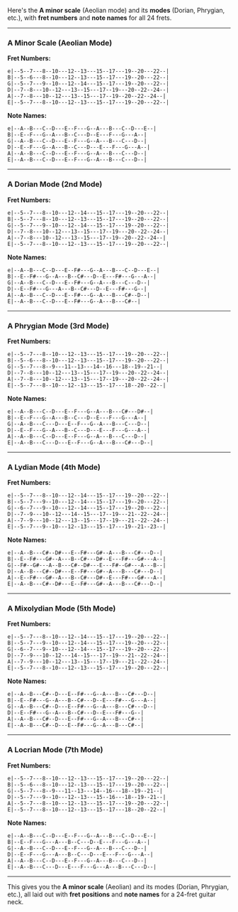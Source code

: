 Here's the **A minor scale** (Aeolian mode) and its **modes** (Dorian, Phrygian, etc.), with **fret numbers** and **note names** for all 24 frets.

---

### **A Minor Scale (Aeolian Mode)**

**Fret Numbers:**
```
e|--5--7---8--10---12--13---15--17---19--20---22--|
B|--5--6---8--10---12--13---15--17---19--20---22--|
G|--5--7---9--10---12--14---15--17---19--20---22--|
D|--7--8---10--12---13--15---17--19---20--22--24--|
A|--7--8---10--12---13--15---17--19--20--22--24--|
E|--5--7---8--10---12--13---15--17---19--20---22--|
```

**Note Names:**
```
e|--A--B---C--D---E--F---G--A---B---C--D---E--|
B|--E--F---G--A---B--C---D--E---F---G---A--|
G|--A--B---C--D---E--F---G--A---B---C---D--|
D|--E--F---G--A---B--C---D---E---F---G---A--|
A|--A--B---C--D---E--F---G--A---B---C---D--|
E|--A--B---C--D---E--F---G--A---B---C---D--|
```

---

### **A Dorian Mode (2nd Mode)**

**Fret Numbers:**
```
e|--5--7---8--10---12--14---15--17---19--20---22--|
B|--5--7---8--10---12--13---15--17---19--20---22--|
G|--5--7---9--10---12--14---15--17---19--20---22--|
D|--7--8---10--12---13--15---17--19---20--22--24--|
A|--7--8---10--12---13--15---17--19--20--22--24--|
E|--5--7---8--10---12--13---15--17---19--20---22--|
```

**Note Names:**
```
e|--A--B---C--D---E--F#---G--A---B---C--D---E--|
B|--E--F#---G--A---B--C#---D--E---F#---G---A--|
G|--A--B---C--D---E--F#---G--A---B---C---D--|
D|--E--F#---G---A---B--C#---D--E---F#---G--|
A|--A--B---C--D---E--F#---G--A---B---C#--D--|
E|--A--B---C--D---E--F#---G--A---B---C#--|
```

---

### **A Phrygian Mode (3rd Mode)**

**Fret Numbers:**
```
e|--5--7---8--10---12--13---15--17---19--20---22--|
B|--5--6---8--10---12--13---15--17---19--20---22--|
G|--5--7---8--9---11--13---14--16---18--19--21--|
D|--7--8---10--12---13--15---17--19---20--22--24--|
A|--7--8---10--12---13--15---17--19---20--22--24--|
E|--5--7---8--10---12--13---15--17---18--20--22--|
```

**Note Names:**
```
e|--A--B---C--D---E--F---G--A---B---C#---D#--|
B|--E--F---G--A---B--C---D--E---F---G---A--|
G|--A--B---C---D---E--F---G--A---B---C---D--|
D|--E--F---G--A---B--C---D---E---F---G---A--|
A|--A--B---C--D---E--F---G--A---B---C---D--|
E|--A--B---C---D---E--F---G--A---B---C#---D--|
```

---

### **A Lydian Mode (4th Mode)**

**Fret Numbers:**
```
e|--5--7---8--10---12--14---15--17---19--20---22--|
B|--5--7---9--10---12--14---15--17---19--20---22--|
G|--6--7---9--10---12--14---15--17---19--20---22--|
D|--7--9---10--12---14--15---17--19---21--22--24--|
A|--7--9---10--12---13--15---17--19---21--22--24--|
E|--5--7---9--10---12--13---15--17---19--21--23--|
```

**Note Names:**
```
e|--A--B---C#--D#---E--F#---G#--A---B---C#---D--|
B|--E--F#---G#--A---B--C#---D#--E---F#---G#---A--|
G|--F#--G#---A--B---C#--D#---E---F#--G#---A---B--|
D|--A--B---C#--D#---E--F#---G#--A---B---C#---D--|
A|--E--F#---G#--A---B--C#---D#--E---F#---G#---A--|
E|--A--B---C#--D#---E--F#---G#--A---B---C#---D--|
```

---

### **A Mixolydian Mode (5th Mode)**

**Fret Numbers:**
```
e|--5--7---8--10---12--14---15--17---19--20---22--|
B|--5--7---9--10---12--14---15--17---19--20---22--|
G|--6--7---9--10---12--14---15--17---19--20---22--|
D|--7--9---10--12---14--15---17--19---21--22--24--|
A|--7--9---10--12---13--15---17--19---21--22--24--|
E|--5--7---8--10---12--13---15--17---19--20---22--|
```

**Note Names:**
```
e|--A--B---C#--D---E--F#---G--A---B---C#---D--|
B|--E--F#---G--A---B--C#---D--E---F#---G---A--|
G|--A--B---C#--D---E--F#---G--A---B---C#---D--|
D|--E--F#---G--A---B--C#---D--E---F#---G--|
A|--A--B---C#--D---E--F#---G--A---B---C#--|
E|--A--B---C#--D---E--F#---G--A---B---C#--|
```

---

### **A Locrian Mode (7th Mode)**

**Fret Numbers:**
```
e|--5--7---8--10---12--13---15--17---19--20---22--|
B|--5--6---8--10---12--13---15--17---19--20---22--|
G|--5--7---8--9---11--13---14--16---18--19--21--|
D|--5--7---9--10---12--13---15--16---18--19--21--|
A|--5--7---8--10---12--13---15--17---19--20---22--|
E|--5--7---8--10---12--13---15--17---18--20--22--|
```

**Note Names:**
```
e|--A--B---C--D---E--F---G--A---B---C--D---E--|
B|--E--F---G---A---B--C---D--E---F---G---A--|
G|--A--B---C--D---E--F---G--A---B---C---D--|
D|--E--F---G---A---B--C---D---E---F---G---A--|
A|--A--B---C--D---E--F---G--A---B---C---D--|
E|--A--B---C---D---E---F---G---A---B---C---D--|
```

---

This gives you the **A minor scale** (Aeolian) and its modes (Dorian, Phrygian, etc.), all laid out with **fret positions** and **note names** for a 24-fret guitar neck.
